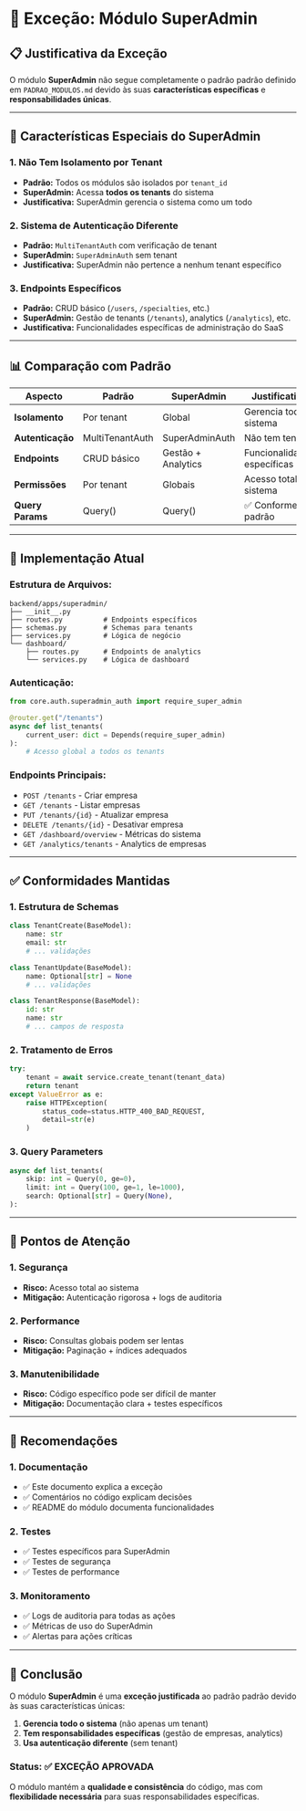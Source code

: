 # 🔧 Exceção: Módulo SuperAdmin

## 📋 Justificativa da Exceção

O módulo **SuperAdmin** não segue completamente o padrão padrão definido em `PADRAO_MODULOS.md` devido às suas **características específicas** e **responsabilidades únicas**.

---

## 🎯 Características Especiais do SuperAdmin

### **1. Não Tem Isolamento por Tenant**
- **Padrão:** Todos os módulos são isolados por `tenant_id`
- **SuperAdmin:** Acessa **todos os tenants** do sistema
- **Justificativa:** SuperAdmin gerencia o sistema como um todo

### **2. Sistema de Autenticação Diferente**
- **Padrão:** `MultiTenantAuth` com verificação de tenant
- **SuperAdmin:** `SuperAdminAuth` sem tenant
- **Justificativa:** SuperAdmin não pertence a nenhum tenant específico

### **3. Endpoints Específicos**
- **Padrão:** CRUD básico (`/users`, `/specialties`, etc.)
- **SuperAdmin:** Gestão de tenants (`/tenants`), analytics (`/analytics`), etc.
- **Justificativa:** Funcionalidades específicas de administração do SaaS

---

## 📊 Comparação com Padrão

| Aspecto | Padrão | SuperAdmin | Justificativa |
|---------|--------|------------|---------------|
| **Isolamento** | Por tenant | Global | Gerencia todo o sistema |
| **Autenticação** | MultiTenantAuth | SuperAdminAuth | Não tem tenant |
| **Endpoints** | CRUD básico | Gestão + Analytics | Funcionalidades específicas |
| **Permissões** | Por tenant | Globais | Acesso total ao sistema |
| **Query Params** | Query() | Query() | ✅ Conforme padrão |

---

## 🔧 Implementação Atual

### **Estrutura de Arquivos:**
```
backend/apps/superadmin/
├── __init__.py
├── routes.py          # Endpoints específicos
├── schemas.py         # Schemas para tenants
├── services.py        # Lógica de negócio
└── dashboard/
    ├── routes.py      # Endpoints de analytics
    └── services.py    # Lógica de dashboard
```

### **Autenticação:**
```python
from core.auth.superadmin_auth import require_super_admin

@router.get("/tenants")
async def list_tenants(
    current_user: dict = Depends(require_super_admin)
):
    # Acesso global a todos os tenants
```

### **Endpoints Principais:**
- `POST /tenants` - Criar empresa
- `GET /tenants` - Listar empresas
- `PUT /tenants/{id}` - Atualizar empresa
- `DELETE /tenants/{id}` - Desativar empresa
- `GET /dashboard/overview` - Métricas do sistema
- `GET /analytics/tenants` - Analytics de empresas

---

## ✅ Conformidades Mantidas

### **1. Estrutura de Schemas**
```python
class TenantCreate(BaseModel):
    name: str
    email: str
    # ... validações

class TenantUpdate(BaseModel):
    name: Optional[str] = None
    # ... validações

class TenantResponse(BaseModel):
    id: str
    name: str
    # ... campos de resposta
```

### **2. Tratamento de Erros**
```python
try:
    tenant = await service.create_tenant(tenant_data)
    return tenant
except ValueError as e:
    raise HTTPException(
        status_code=status.HTTP_400_BAD_REQUEST,
        detail=str(e)
    )
```

### **3. Query Parameters**
```python
async def list_tenants(
    skip: int = Query(0, ge=0),
    limit: int = Query(100, ge=1, le=1000),
    search: Optional[str] = Query(None),
):
```

---

## 🚨 Pontos de Atenção

### **1. Segurança**
- **Risco:** Acesso total ao sistema
- **Mitigação:** Autenticação rigorosa + logs de auditoria

### **2. Performance**
- **Risco:** Consultas globais podem ser lentas
- **Mitigação:** Paginação + índices adequados

### **3. Manutenibilidade**
- **Risco:** Código específico pode ser difícil de manter
- **Mitigação:** Documentação clara + testes específicos

---

## 📝 Recomendações

### **1. Documentação**
- ✅ Este documento explica a exceção
- ✅ Comentários no código explicam decisões
- ✅ README do módulo documenta funcionalidades

### **2. Testes**
- ✅ Testes específicos para SuperAdmin
- ✅ Testes de segurança
- ✅ Testes de performance

### **3. Monitoramento**
- ✅ Logs de auditoria para todas as ações
- ✅ Métricas de uso do SuperAdmin
- ✅ Alertas para ações críticas

---

## 🎯 Conclusão

O módulo **SuperAdmin** é uma **exceção justificada** ao padrão padrão devido às suas características únicas:

1. **Gerencia todo o sistema** (não apenas um tenant)
2. **Tem responsabilidades específicas** (gestão de empresas, analytics)
3. **Usa autenticação diferente** (sem tenant)

### **Status: ✅ EXCEÇÃO APROVADA**

O módulo mantém a **qualidade e consistência** do código, mas com **flexibilidade necessária** para suas responsabilidades específicas.
